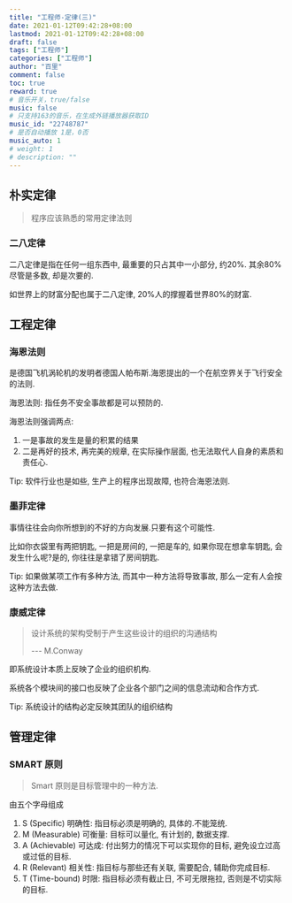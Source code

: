 ```yaml
---
title: "工程师-定律(三)"
date: 2021-01-12T09:42:28+08:00
lastmod: 2021-01-12T09:42:28+08:00
draft: false
tags: ["工程师"]
categories: ["工程师"]
author: "百里"
comment: false
toc: true
reward: true
# 音乐开关，true/false
music: false
# 只支持163的音乐，在生成外链播放器获取ID
music_id: "22748787"
# 是否自动播放 1是，0否
music_auto: 1
# weight: 1
# description: ""
---
```


## 朴实定律

> 程序应该熟悉的常用定律法则

### 二八定律

二八定律是指在任何一组东西中, 最重要的只占其中一小部分, 约20%. 其余80%尽管是多数, 却是次要的. 

如世界上的财富分配也属于二八定律, 20%人的撑握着世界80%的财富. 

## 工程定律

### 海恩法则

是德国飞机涡轮机的发明者德国人帕布斯.海恩提出的一个在航空界关于飞行安全的法则. 

海恩法则: 指任务不安全事故都是可以预防的. 

海恩法则强调两点: 

1. 一是事故的发生是量的积累的结果 
2. 二是再好的技术, 再完美的规章, 在实际操作层面, 也无法取代人自身的素质和责任心. 

Tip: 软件行业也是如些, 生产上的程序出现故障, 也符合海恩法则. 

### 墨菲定律

事情往往会向你所想到的不好的方向发展.只要有这个可能性. 

比如你衣袋里有两把钥匙, 一把是房间的, 一把是车的, 如果你现在想拿车钥匙, 会发生什么呢?是的, 你往往是拿错了房间钥匙.

Tip: 如果做某项工作有多种方法, 而其中一种方法将导致事故, 那么一定有人会按这种方法去做.

### 康威定律

> 设计系统的架构受制于产生这些设计的组织的沟通结构
>
> --- M.Conway

即系统设计本质上反映了企业的组织机构. 

系统各个模块间的接口也反映了企业各个部门之间的信息流动和合作方式.

Tip: 系统设计的结构必定反映其团队的组织结构

## 管理定律

### SMART 原则

> Smart 原则是目标管理中的一种方法.

由五个字母组成

1. S (Specific) 明确性: 指目标必须是明确的, 具体的.不能笼统. 
2. M (Measurable) 可衡量: 目标可以量化, 有计划的, 数据支撑.
3. A (Achievable) 可达成: 付出努力的情况下可以实现你的目标, 避免设立过高或过低的目标.
4. R (Relevant) 相关性: 指目标与那些还有关联, 需要配合, 辅助你完成目标.
5. T (Time-bound) 时限: 指目标必须有截止日, 不可无限拖拉, 否则是不切实际的目标.

